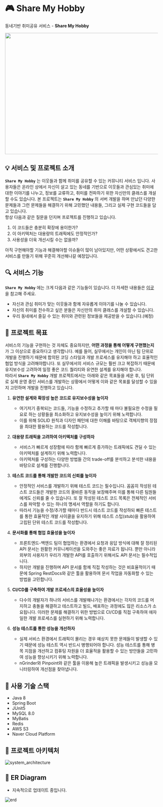 # :video_game: Share My Hobby
동네기반 취미공유 서비스 - **Share My Hobby**

<p align="center">
  <a href="https://www.freepik.com/vectors/person">
    <img src="https://user-images.githubusercontent.com/21170717/121205986-0f84e180-c8b3-11eb-9573-3e06063fe6cf.jpg"  width="600" height="400">
  </a>
</p>

## :bulb: 서비스 및 프로젝트 소개
**`Share My Hobby`** 는 이웃들과 함께 취미를 공유할 수 있는 커뮤니티 서비스 입니다. 사용자들은 온라인 상에서 자신이 살고 있는 동네를 기반으로 이웃들과 관심있는 취미에 대한 이야기를 나누고, 정보를 교류하고, 취미를 전파하기 위한 자신만의 클래스를 개설할 수도 있습니다. 본 프로젝트는 **`Share My Hobby`** 의 서버 개발을 하며 만났던 다양한 문제들과 그런 문제들을 해결하기 위해 고민했던 내용들, 그리고 실제 구현 코드들을 담고 있습니다.  
항상 다음과 같은 질문을 던지며 프로젝트를 진행하고 있습니다.

 1. 이 코드들은 충분히 확장에 용이한가?
 2. 이 아키텍처는 대용량의 트래픽에도 안정적인가?  
 3. 사용성을 더욱 개선시킬 수는 없을까?

아직 구현해야할 기능과 해결해야할 이슈들이 많이 남아있지만, 어떤 상황에서도 견고한 서비스를 만들기 위해 꾸준히 개선해나갈 예정입니다.

## :mag: 서비스 기능
**`Share My Hobby`** 에는 크게 다음과 같은 기능들이 있습니다. 더 자세한 내용들은 [이곳](https://github.com/f-lab-edu/share-my-hobby/wiki/2.-%EA%B8%B0%EB%8A%A5-%EC%A0%95%EC%9D%98)을 참고해 주세요.

- 자신과 관심 취미가 맞는 이웃들과 함께 자유롭게 이야기를 나눌 수 있습니다.
- 자신의 취미를 전수하고 싶은 분들은 자신만의 취미 클래스를 개설할 수 있습니다.
- 우리 동네에서 즐길 수 있는 취미와 관련된 정보들을 제공받을 수 있습니다.(예정)

## :rocket: 프로젝트 목표
서비스의 기능을 구현하는 것 자체도 중요하지만, **어떤 과정을 통해 어떻게 구현했는지**가 그 이상으로 중요하다고 생각합니다. 예를 들어, 실무에서는 개인이 아닌 팀 단위로 개발을 진행하기 때문에 합의된 코딩 스타일과 개발 프로세스를 유지해야 하고 효율적인 협업 방식을 고려해야합니다. 또 실무에서의 서비스 규모는 훨씬 크고 복잡하기 때문에 유지보수성 고려하여 일정 좋은 코드 퀄리티와 유연한 설계를 유지해야 합니다.  
따라서 **`Share My Hobby`** 개발 프로젝트에서는 아래와 같은 목표들을 세운 후, 팀 단위로 실제 운영 중인 서비스를 개발하는 상황에서 어떻게 이와 같은 목표를 달성할 수 있을지 고민하며 개발을 진행하고 있습니다.
1. **유연한 설계와 확장성 높은 코드로 유지보수성을 높이자**
    - 여기저기 중복되는 코드들, 기능을 수정하고 추가할 때 마다 불필요한 수정을 필요로 하는 상황들을 최소화하고 유지보수성을 높이기 위해 노력합니다.
    - 이를 위해 SOLID 원칙과 디자인 패턴에 대한 이해를 바탕으로 객체지향의 장점을 최대한 활용하는 코드를 작성합니다.

2. **대용량 트래픽을 고려하여 아키텍처를 구성하자**
    - 서비스가 빠르게 성장함에 따라 함께 빠르게 증가하는 트래픽에도 견딜 수 있는 아키텍처를 설계하기 위해 노력합니다.
    - 아키텍처를 구성하는 다양한 방법들 간의 trade-off를 분석하고 분석한 내용을 바탕으로 설계를 진행합니다.

3. **테스트 코드를 통해 개발한 코드의 신뢰를 높이자**
    - 안정적인 서비스를 개발하기 위해 테스트 코드는 필수입니다. 꼼꼼히 작성된 테스트 코드들은 개발한 코드의 올바른 동작을 보장해주며 이를 통해 다른 팀원들에게도 신뢰를 줄 수 있습니다. 또 잘 작성된 테스트 코드 목록은 전체적인 서비스를 파악할 수 있는 하나의 명세서 역할을 하기도 합니다.
    - 따라서 기능을 수정/추가할 때마다 반드시 테스트 코드를 작성하되 빠른 테스트를 통한 효율적인 개발 사이클을 유지하기 위해 테스트 스텁(stub)을 활용하여 고립된 단위 테스트 코드를 작성합니다.

4. **문서화를 통해 협업 효율성을 높이자**
    - 프론트엔드-백엔드 팀이 협업하는 환경에서 요청과 응답 방식에 대해 잘 정리된 API 문서는 원활한 커뮤니케이션을 도와주는 좋은 자료가 됩니다. 뿐만 아니라 외부의 사용자가 우리가 개발한 API를 호출하기 위해서도 API 문서는 필수적입니다. 
    - 하지만 개발을 진행하며 API 문서를 함께 직접 작성하는 것은 비효율적이기 때문에 Spring RestDocs와 같은 툴을 활용하여 문서 작업을 자동화할 수 있는 방법을 고민합니다.

5. **CI/CD를 구축하여 개발 프로세스의 효율성을 높이자**
    - 다수의 개발자가 하나의 서비스를 개발해나가는 환경에서는 각자의 코드를 머지하고 충돌을 해결하고 테스트하고 빌드, 배포하는 과정에도 많은 리소스가 소요됩니다. 이러한 문제를 해결하기 위한 방법으로 CI/CD를 직접 구축하여 애자일한 개발 프로세스를 실현하기 위해 노력합니다.

6. **성능 테스트를 통한 성능을 개선하자**
    - 실제 서비스 환경에서 트래픽이 몰리는 경우 예상치 못한 문제들이 발생할 수 있기 때문에 성능 테스트 역시 반드시 병행되어야 합니다. 성능 테스트를 통해 병목 지점을 개선하고 컴퓨팅 자원을 더 효율적을 활용할 수 있는 방안들을 고민하여 성능을 향상시키기 위해 노력합니다.
    - nGrinder와 Pinpoint와 같은 툴을 이용해 높은 트래픽을 발생시키고 성능을 모니터링하여 개선점을 찾아냅니다.
    

## :wrench: 사용 기술 스택
- Java 8
- Spring Boot
- JUnit5
- MySQL 8.0
- MyBatis
- Redis
- AWS S3
- Naver Cloud Platform

## :robot: 프로젝트 아키텍처
![system_architecture](https://user-images.githubusercontent.com/21170717/121297109-c7a2a080-c92c-11eb-80e2-233970ec701b.png)


## :floppy_disk: ER Diagram
- 지속적으로 업데이트 중입니다.

![erd](https://user-images.githubusercontent.com/21170717/121324479-bd43cf00-c94b-11eb-9990-b19bd42c6c45.png)


